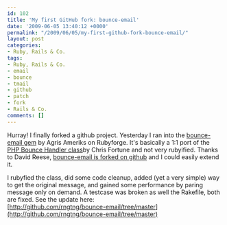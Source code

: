 ```yaml
---
id: 102
title: 'My first GitHub fork: bounce-email'
date: '2009-06-05 13:40:12 +0000'
permalink: "/2009/06/05/my-first-github-fork-bounce-email/"
layout: post
categories:
- Ruby, Rails & Co.
tags:
- Ruby, Rails & Co.
- email
- bounce
- tmail
- github
- patch
- fork
- Rails & Co.
comments: []
---
```

Hurray! I finally forked a github project. Yesterday I ran into the [bounce-email gem](http://rubyforge.org/projects/bounce-email/) by Agris Ameriks on Rubyforge. It's basically a 1:1 port of the [PHP Bounce Handler class](http://www.phpclasses.org/browse/package/2691.html)by Chris Fortune and not very rubyified. Thanks to David Reese, [bounce-email is forked on github](http://github.com/whatcould/bounce-email/tree/master) and I could easily extend it.

I rubyfied the class, did some code cleanup, added (yet a very simple) way to get the original message, and gained some performance by paring message only on demand. A testcase was broken as well the Rakefile, both are fixed. See the update here:  
[http://github.com/rngtng/bounce-email/tree/master](http://github.com/rngtng/bounce-email/tree/master)